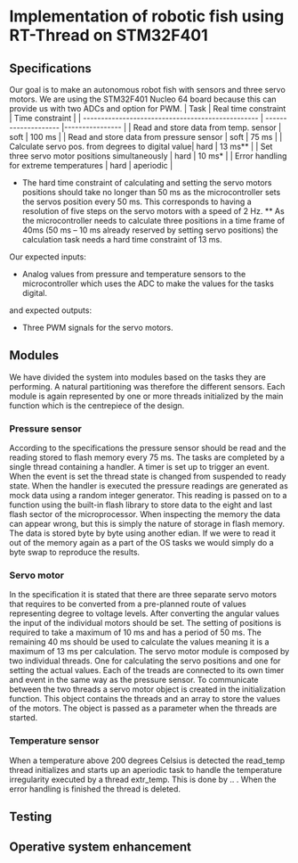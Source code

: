 # Implementation of robotic fish using RT-Thread on STM32F401

## Specifications
Our goal is to make an autonomous robot fish with sensors and three servo motors.
We are using the STM32F401 Nucleo 64 board because this can provide us with two ADCs 
and option for PWM. 
| Task		                                          | Real time constraint | Time constraint |
| ------------------------------------------------- | -------------------- |---------------- |
| Read and store data from temp. sensor             | soft                 | 100 ms          |
| Read and store data from pressure sensor          | soft                 | 75 ms           |
| Calculate servo pos. from degrees to digital value| hard                 | 13 ms**         |
| Set three servo motor positions simultaneously    | hard                 | 10 ms*          |
| Error handling for extreme temperatures           | hard                 | aperiodic       |

*  The hard time constraint of calculating and setting the servo motors positions should take no longer than 50 ms as the microcontroller sets the servos position every 50 ms. This corresponds to having a resolution of five steps on the servo motors with a speed of 2 Hz. 
** As the microcontroller needs to calculate three positions in a time frame of 40ms (50 ms – 10 ms already reserved by setting servo positions) the calculation task needs a hard time constraint of 13 ms.

Our expected inputs:
-	Analog values from pressure and temperature sensors to the microcontroller which uses the ADC to make the values for the tasks digital. 

and expected outputs:
-	Three PWM signals for the servo motors.

## Modules 
We have divided the system into modules based on the tasks they are performing. A natural partitioning was therefore the different sensors.  Each module is again represented by one or more threads initialized by the main function which is the centrepiece of the design. 

### Pressure sensor
According to the specifications the pressure sensor should be read and the reading stored to flash memory every 75 ms. The tasks are completed by a single thread containing a handler. A timer is set up to trigger an event. When the event is set the thread state is changed from suspended to ready state. 
When the handler is executed the pressure readings are generated as mock data using a random integer generator. This reading is passed on to a function using the built-in flash library to store data to the eight and last flash sector of the microprocessor. 
When inspecting the memory the data can appear wrong, but this is simply the nature of storage in flash memory. The data is stored byte by byte using another edian. If we were to read it out of the memory again as a part of the OS tasks we would simply do a byte swap to reproduce the results. 

### Servo motor
In the specification it is stated that there are three separate servo motors that requires to be converted from a pre-planned route of values representing degree to voltage levels. After converting the angular values the input of the individual motors should be set. The setting of positions is required to take a maximum of 10 ms and has a period of 50 ms. The remaining 40 ms should be used to calculate the values meaning it is a maximum of 13 ms per calculation. 
The servo motor module is composed by two individual threads. One for calculating the servo positions and one for setting the actual values. Each of the treads are connected to its own timer and event in the same way as the pressure sensor. 
To communicate between the two threads a servo motor object is created in the initialization function. This object contains the threads and an array to store the values of the motors. The object is passed as a parameter when the threads are started.

### Temperature sensor


When a temperature above 200 degrees Celsius is detected the read_temp thread initializes and starts up an aperiodic task to handle the temperature irregularity executed by a thread extr_temp. This is done by .. . When the error handling is finished the thread is deleted. 

## Testing 


## Operative system enhancement 